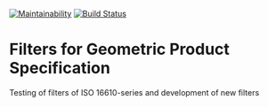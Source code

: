 [![Maintainability](https://api.codeclimate.com/v1/badges/7441d740ac29f43e0d7b/maintainability)](https://codeclimate.com/github/dhueser/opengps_filtration/maintainability) [![Build Status](https://travis-ci.org/dhueser/opengps_filtration.svg?branch=master)](https://travis-ci.org/dhueser/opengps_filtration)
# Filters for Geometric Product Specification
Testing of filters of ISO 16610-series and development of new filters


